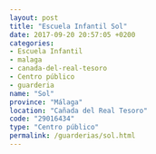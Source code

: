```yaml
---
layout: post
title: "Escuela Infantil Sol"
date: 2017-09-20 20:57:05 +0200
categories:
- Escuela Infantil
- malaga
- canada-del-real-tesoro
- Centro público
- guarderia
name: "Sol"
province: "Málaga"
location: "Cañada del Real Tesoro"
code: "29016434"
type: "Centro público"
permalink: /guarderias/sol.html
---
```

